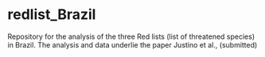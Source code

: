 # redlist_Brazil
Repository for the analysis of the three Red lists (list of threatened species) in  Brazil. The analysis and data underlie the paper Justino et al., (submitted)
